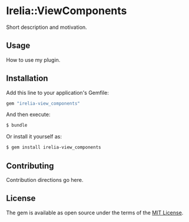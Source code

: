 # Irelia::ViewComponents
Short description and motivation.

## Usage
How to use my plugin.

## Installation
Add this line to your application's Gemfile:

```ruby
gem "irelia-view_components"
```

And then execute:
```bash
$ bundle
```

Or install it yourself as:
```bash
$ gem install irelia-view_components
```

## Contributing
Contribution directions go here.

## License
The gem is available as open source under the terms of the [MIT License](https://opensource.org/licenses/MIT).
